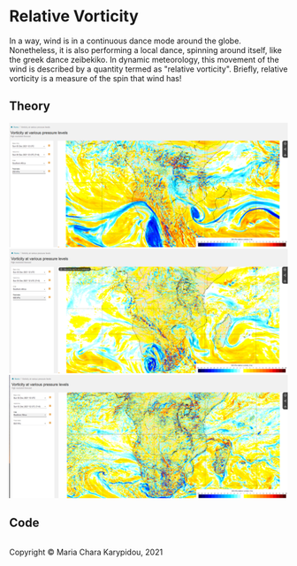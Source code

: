 # Relative Vorticity

In a way, wind is in a continuous dance mode around the globe. Nonetheless, it is also performing a local dance, spinning around itself, like the greek dance zeibekiko. In dynamic meteorology, this movement of the wind is described by a quantity termed as "relative vorticity". Briefly, relative vorticity is a measure of the spin that wind has! 

## Theory

![Relative Vorticity at 05/12/2021 (12:00 UTC) at 250 hPa from ECMWF](/src/Kinematics/img/ECMWF_RelVort_250hPa.png)
![Relative Vorticity at 05/12/2021 (12:00 UTC) at 500 hPa from ECMWF](/src/Kinematics/img/ECMWF_RelVort_500hPa.png)
![Relative Vorticity at 05/12/2021 (12:00 UTC) at 850 hPa from ECMWF](/src/Kinematics/img/ECMWF_RelVort_850hPa.png)

## Code
    
<footer>
<p style="float:left; width: 100%;">
Copyright © Maria Chara Karypidou, 2021
</p>
</footer>


